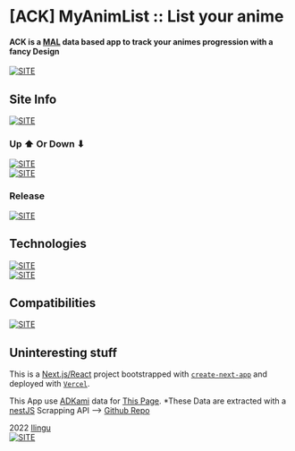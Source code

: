 # [ACK] MyAnimList :: List your anime

#### **ACK is a [MAL](https://myanimelist.net/) data based app to track your animes progression with a fancy Design**

[![SITE](https://forthebadge.com/images/badges/check-it-out.svg)](https://ack.vercel.app)

## Site Info

[![SITE](https://img.shields.io/maintenance/yes/2022)](https://ack.vercel.app)

### Up ⬆ Or Down ⬇

[![SITE](https://img.shields.io/website-up-down-green-red/https/ack.vercel.app.svg)](https://ack.vercel.app/)  
[![SITE](https://therealsujitk-vercel-badge.vercel.app/?app=ack)](https://vercel.com/)

### Release

[![SITE](https://img.shields.io/badge/ACK%20release-rc%2011-blue)](https://ack.vercel.app/)

## Technologies

[![SITE](https://img.shields.io/badge/dependencies-up%20to%20date-green)](https://www.npmjs.com/)  
[![SITE](https://img.shields.io/static/v1?label=MADE%20WITH&message=NextJS&color=61DBFB)](https://nextjs.org/)

## Compatibilities

[![SITE](https://img.shields.io/static/v1?label=Compatible%20With&message=all&color=C13B3A)](https://ack.vercel.app/)

## Uninteresting stuff

This is a [Next.js/React](https://nextjs.org/) project bootstrapped with [`create-next-app`](https://github.com/vercel/next.js/tree/canary/packages/create-next-app) and deployed with [`Vercel`](https://vercel.com/).

This App use [ADKami](https://www.adkami.com/) data for [This Page](https://ack.vercel.app/anime/season/last-released-episodes). \*These Data are extracted with a [nestJS](https://nestjs.com/) Scrapping API --> [Github Repo](https://github.com/Ilingu/adkami-scrapping-api)

2022 [Ilingu](https://github.com/Ilingu)  
[![SITE](https://img.shields.io/badge/Licence-MIT-yellow)](https://github.com/Ilingu/ack_v2/blob/main/LICENSE)
